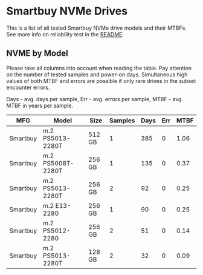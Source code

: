 Smartbuy NVMe Drives
====================

This is a list of all tested Smartbuy NVMe drive models and their MTBFs. See more
info on reliability test in the [README](https://github.com/linuxhw/SMART).

NVME by Model
------------

Please take all columns into account when reading the table. Pay attention on the
number of tested samples and power-on days. Simultaneous high values of both MTBF
and errors are possible if only rare drives in the subset encounter errors.

Days - avg. days per sample,
Err  - avg. errors per sample,
MTBF - avg. MTBF in years per sample.

| MFG       | Model              | Size   | Samples | Days  | Err   | MTBF |
|-----------|--------------------|--------|---------|-------|-------|------|
| Smartbuy  | m.2 PS5013-2280T   | 512 GB | 1       | 385   | 0     | 1.06   |
| Smartbuy  | m.2 PS5008T-2280T  | 256 GB | 1       | 135   | 0     | 0.37   |
| Smartbuy  | m.2 PS5013-2280T   | 256 GB | 2       | 92    | 0     | 0.25   |
| Smartbuy  | m.2 E13-2280       | 256 GB | 1       | 90    | 0     | 0.25   |
| Smartbuy  | m.2 PS5012-2280    | 256 GB | 2       | 51    | 0     | 0.14   |
| Smartbuy  | m.2 PS5013-2280T   | 128 GB | 2       | 32    | 0     | 0.09   |

